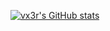 [![vx3r's GitHub stats](https://github-readme-stats.vercel.app/api?username=vx3r&&show_icons=true&theme=nightowl)](https://github.com/vx3r/github-readme-stats)
